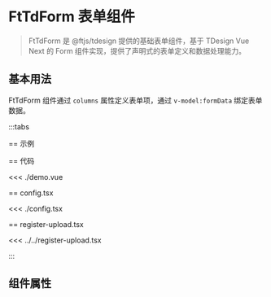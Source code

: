 # FtTdForm 表单组件

> FtTdForm 是 @ftjs/tdesign 提供的基础表单组件，基于 TDesign Vue Next 的 Form 组件实现，提供了声明式的表单定义和数据处理能力。

## 基本用法

FtTdForm 组件通过 `columns` 属性定义表单项，通过 `v-model:formData` 绑定表单数据。

<script setup lang="ts">
import Form from "./demo.vue";
</script>

:::tabs

== 示例

<Form />

== 代码

<<< ./demo.vue

== config.tsx

<<< ./config.tsx

== register-upload.tsx

<<< ../../register-upload.tsx

:::

## 组件属性

<!--@include: ../shared/form-types.md-->
